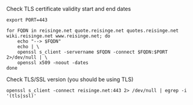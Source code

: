 Check TLS certificate validity start and end dates

```
export PORT=443

for FQDN in reisinge.net quote.reisinge.net quotes.reisinge.net wiki.reisinge.net www.reisinge.net; do
    echo "--> $FQDN"
    echo | \
    openssl s_client -servername $FQDN -connect $FQDN:$PORT 2>/dev/null | \
    openssl x509 -noout -dates
done
```

Check TLS/SSL version (you should be using TLS)

```
openssl s_client -connect reisinge.net:443 2> /dev/null | egrep -i '(tls|ssl)'
```
